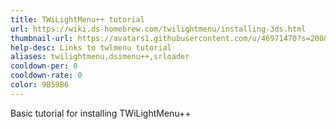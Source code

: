 ```yaml
---
title: TWiLightMenu++ tutorial
url: https://wiki.ds-homebrew.com/twilightmenu/installing-3ds.html
thumbnail-url: https://avatars1.githubusercontent.com/u/46971470?s=200&v=4
help-desc: Links to twlmenu tutorial
aliases: twilightmenu,dsimenu++,srloader
cooldown-per: 0
cooldown-rate: 0
color: 9B59B6
---
```


Basic tutorial for installing TWiLightMenu++
